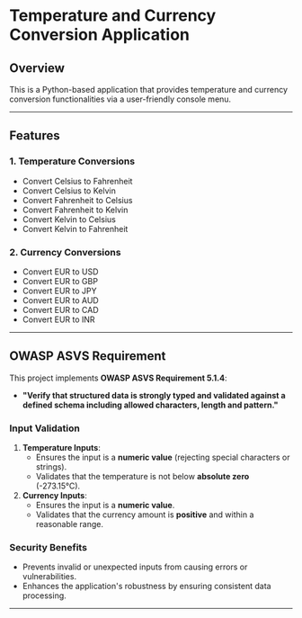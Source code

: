 # Temperature and Currency Conversion Application

## **Overview**
This is a Python-based application that provides temperature and currency conversion functionalities via a user-friendly console menu.

---

## **Features**

### **1. Temperature Conversions**
- Convert Celsius to Fahrenheit
- Convert Celsius to Kelvin
- Convert Fahrenheit to Celsius
- Convert Fahrenheit to Kelvin
- Convert Kelvin to Celsius
- Convert Kelvin to Fahrenheit

### **2. Currency Conversions**
- Convert EUR to USD
- Convert EUR to GBP
- Convert EUR to JPY
- Convert EUR to AUD
- Convert EUR to CAD
- Convert EUR to INR

---

## **OWASP ASVS Requirement**
This project implements **OWASP ASVS Requirement 5.1.4**:
- **"Verify that structured data is strongly typed and validated against a defined schema including allowed characters, length and pattern."**

### **Input Validation**
1. **Temperature Inputs**:
   - Ensures the input is a **numeric value** (rejecting special characters or strings).
   - Validates that the temperature is not below **absolute zero** (-273.15°C).
2. **Currency Inputs**:
   - Ensures the input is a **numeric value**.
   - Validates that the currency amount is **positive** and within a reasonable range.

### **Security Benefits**
- Prevents invalid or unexpected inputs from causing errors or vulnerabilities.
- Enhances the application's robustness by ensuring consistent data processing.

---
